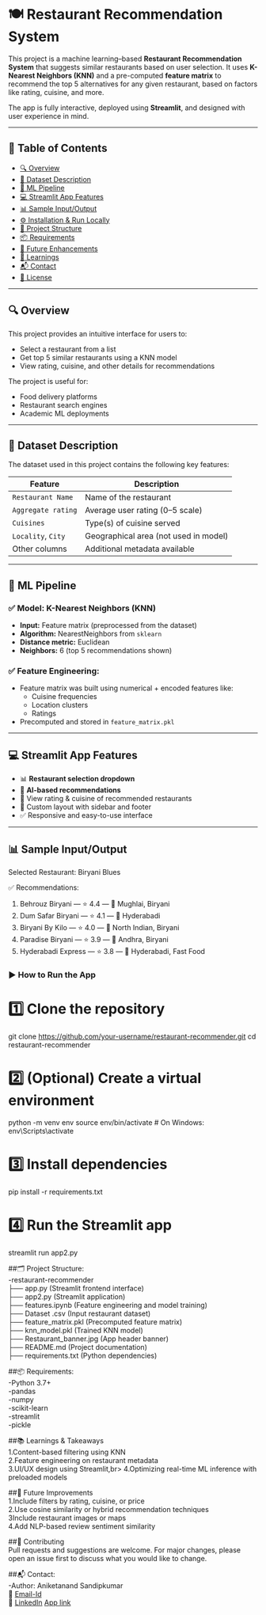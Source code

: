# 🍽️ Restaurant Recommendation System

This project is a machine learning–based **Restaurant Recommendation System** that suggests similar restaurants based on user selection. It uses **K-Nearest Neighbors (KNN)** and a pre-computed **feature matrix** to recommend the top 5 alternatives for any given restaurant, based on factors like rating, cuisine, and more.

The app is fully interactive, deployed using **Streamlit**, and designed with user experience in mind.

---

## 📌 Table of Contents

- [🔍 Overview](#-overview)
- [📁 Dataset Description](#-dataset-description)
- [🧠 ML Pipeline](#-ml-pipeline)
- [💻 Streamlit App Features](#-streamlit-app-features)
- [📊 Sample Input/Output](#-sample-inputoutput)
- [⚙️ Installation & Run Locally](#️-installation--run-locally)
- [📁 Project Structure](#-project-structure)
- [📦 Requirements](#-requirements)
- [🚀 Future Enhancements](#-future-enhancements)
- [🧠 Learnings](#-learnings)
- [📬 Contact](#-contact)
- [📝 License](#-license)

---

## 🔍 Overview

This project provides an intuitive interface for users to:
- Select a restaurant from a list
- Get top 5 similar restaurants using a KNN model
- View rating, cuisine, and other details for recommendations

The project is useful for:
- Food delivery platforms
- Restaurant search engines
- Academic ML deployments

---

## 📁 Dataset Description

The dataset used in this project contains the following key features:

| Feature               | Description                                   |
|-----------------------|-----------------------------------------------|
| `Restaurant Name`     | Name of the restaurant                        |
| `Aggregate rating`    | Average user rating (0–5 scale)               |
| `Cuisines`            | Type(s) of cuisine served                     |
| `Locality`, `City`    | Geographical area (not used in model)         |
| Other columns         | Additional metadata available                 |

---

## 🧠 ML Pipeline

### ✅ Model: K-Nearest Neighbors (KNN)

- **Input:** Feature matrix (preprocessed from the dataset)
- **Algorithm:** NearestNeighbors from `sklearn`
- **Distance metric:** Euclidean
- **Neighbors:** 6 (top 5 recommendations shown)

### ✅ Feature Engineering:
- Feature matrix was built using numerical + encoded features like:
  - Cuisine frequencies
  - Location clusters
  - Ratings
- Precomputed and stored in `feature_matrix.pkl`

---

## 💻 Streamlit App Features

- 📊 **Restaurant selection dropdown**
- 🤖 **AI-based recommendations**
- 📍 View rating & cuisine of recommended restaurants
- 💅 Custom layout with sidebar and footer
- ✅ Responsive and easy-to-use interface

---

## 📊 Sample Input/Output


Selected Restaurant: Biryani Blues

✅ Recommendations:
1. Behrouz Biryani — ⭐ 4.4 — 🍜 Mughlai, Biryani
2. Dum Safar Biryani — ⭐ 4.1 — 🍜 Hyderabadi
3. Biryani By Kilo — ⭐ 4.0 — 🍜 North Indian, Biryani
4. Paradise Biryani — ⭐ 3.9 — 🍜 Andhra, Biryani
5. Hyderabadi Express — ⭐ 3.8 — 🍜 Hyderabadi, Fast Food

### ▶️ How to Run the App

# 1️⃣ Clone the repository
git clone https://github.com/your-username/restaurant-recommender.git
cd restaurant-recommender

# 2️⃣ (Optional) Create a virtual environment
python -m venv env
source env/bin/activate    # On Windows: env\Scripts\activate

# 3️⃣ Install dependencies
pip install -r requirements.txt

# 4️⃣ Run the Streamlit app
streamlit run app2.py

##🗂️ Project Structure:
<br>
-restaurant-recommender
<br>
├── app.py                    (Streamlit frontend interface)<br>
├── app2.py                   (Streamlit application)<br>
├── features.ipynb            (Feature engineering and model training)<br>
├── Dataset .csv              (Input restaurant dataset)<br>
├── feature_matrix.pkl        (Precomputed feature matrix)<br>
├── knn_model.pkl             (Trained KNN model)<br>
├── Restaurant_banner.jpg     (App header banner)<br>
├── README.md                 (Project documentation)<br>
├── requirements.txt           (Python dependencies)<br>

##📦 Requirements:
<br>
-Python 3.7+ <br>
-pandas<br>
-numpy<br>
-scikit-learn<br>
-streamlit<br>
-pickle

##📚 Learnings & Takeaways<br>
1.Content-based filtering using KNN<br>
2.Feature engineering on restaurant metadata<br>
3.UI/UX design using Streamlit,br>
4.Optimizing real-time ML inference with preloaded models<br>

##🚀 Future Improvements<br>
1.Include filters by rating, cuisine, or price<br>
2.Use cosine similarity or hybrid recommendation techniques<br>
3Include restaurant images or maps<br>
4.Add NLP-based review sentiment similarity<br>

##🤝 Contributing<br>
Pull requests and suggestions are welcome. For major changes, please open an issue first to discuss what you would like to change.

##📬 Contact:<br>
-Author: Aniketanand Sandipkumar<br>
📧 [Email-Id](aniketanand2712@gmail.com)<br>
🔗 [LinkedIn](www.linkedin.com/in/aniketanand-sandipkumar-8475ab258)
[App link](https://restraunt-recommendation-system-qpuqi3rhwpv8appr2tgxrd.streamlit.app)

